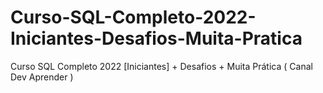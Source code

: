 # Curso-SQL-Completo-2022-Iniciantes-Desafios-Muita-Pratica
Curso SQL Completo 2022 [Iniciantes] + Desafios + Muita Prática ( Canal Dev Aprender )
